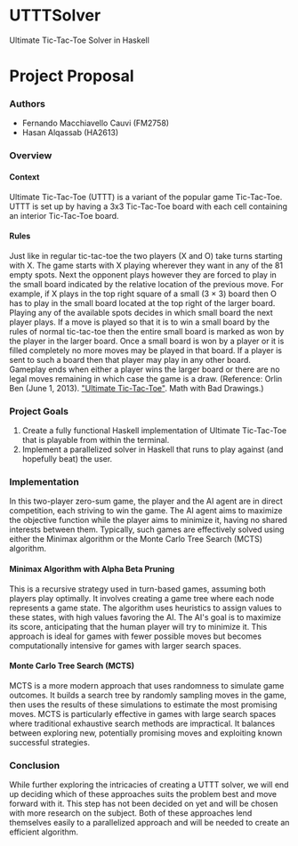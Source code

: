 # UTTTSolver
Ultimate Tic-Tac-Toe Solver in Haskell

# Project Proposal

### Authors
- Fernando Macchiavello Cauvi (FM2758)
- Hasan Alqassab (HA2613)

### Overview

#### Context
Ultimate Tic-Tac-Toe (UTTT) is a variant of the popular game Tic-Tac-Toe. UTTT is set up by having a 3x3 Tic-Tac-Toe board with each cell containing an interior Tic-Tac-Toe board.

#### Rules
Just like in regular tic-tac-toe the two players (X and O) take turns starting with X. The game starts with X playing wherever they want in any of the 81 empty spots. Next the opponent plays however they are forced to play in the small board indicated by the relative location of the previous move. For example, if X plays in the top right square of a small (3 × 3) board then O has to play in the small board located at the top right of the larger board. Playing any of the available spots decides in which small board the next player plays. If a move is played so that it is to win a small board by the rules of normal tic-tac-toe then the entire small board is marked as won by the player in the larger board. Once a small board is won by a player or it is filled completely no more moves may be played in that board. If a player is sent to such a board then that player may play in any other board. Gameplay ends when either a player wins the larger board or there are no legal moves remaining in which case the game is a draw. (Reference: Orlin Ben (June 1, 2013). ["Ultimate Tic-Tac-Toe"](https://web.archive.org/web/20210830092027/https://mathwithbaddrawings.com/2013/06/16/ultimate-tic-tac-toe/). Math with Bad Drawings.)

### Project Goals
1. Create a fully functional Haskell implementation of Ultimate Tic-Tac-Toe that is playable from within the terminal.
2. Implement a parallelized solver in Haskell that runs to play against (and hopefully beat) the user.

### Implementation

In this two-player zero-sum game, the player and the AI agent are in direct competition, each striving to win the game. The AI agent aims to maximize the objective function while the player aims to minimize it, having no shared interests between them. Typically, such games are effectively solved using either the Minimax algorithm or the Monte Carlo Tree Search (MCTS) algorithm.

#### Minimax Algorithm with Alpha Beta Pruning
This is a recursive strategy used in turn-based games, assuming both players play optimally. It involves creating a game tree where each node represents a game state. The algorithm uses heuristics to assign values to these states, with high values favoring the AI. The AI's goal is to maximize its score, anticipating that the human player will try to minimize it. This approach is ideal for games with fewer possible moves but becomes computationally intensive for games with larger search spaces.

#### Monte Carlo Tree Search (MCTS)
MCTS is a more modern approach that uses randomness to simulate game outcomes. It builds a search tree by randomly sampling moves in the game, then uses the results of these simulations to estimate the most promising moves. MCTS is particularly effective in games with large search spaces where traditional exhaustive search methods are impractical. It balances between exploring new, potentially promising moves and exploiting known successful strategies.

### Conclusion
While further exploring the intricacies of creating a UTTT solver, we will end up deciding which of these approaches suits the problem best and move forward with it. This step has not been decided on yet and will be chosen with more research on the subject. Both of these approaches lend themselves easily to a parallelized approach and will be needed to create an efficient algorithm.
